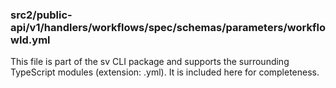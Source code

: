 ### src2/public-api/v1/handlers/workflows/spec/schemas/parameters/workflowId.yml

This file is part of the sv CLI package and supports the surrounding TypeScript modules (extension: .yml). It is included here for completeness.
